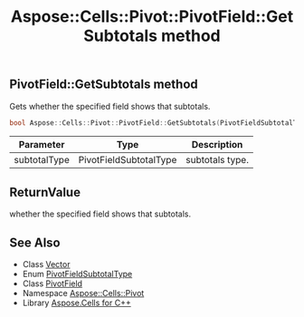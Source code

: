 ﻿---
title: Aspose::Cells::Pivot::PivotField::GetSubtotals method
linktitle: GetSubtotals
second_title: Aspose.Cells for C++ API Reference
description: 'Aspose::Cells::Pivot::PivotField::GetSubtotals method. Gets whether the specified field shows that subtotals in C++.'
type: docs
weight: 2300
url: /cpp/aspose.cells.pivot/pivotfield/getsubtotals/
---
## PivotField::GetSubtotals method


Gets whether the specified field shows that subtotals.

```cpp
bool Aspose::Cells::Pivot::PivotField::GetSubtotals(PivotFieldSubtotalType subtotalType)
```


| Parameter | Type | Description |
| --- | --- | --- |
| subtotalType | PivotFieldSubtotalType | subtotals type. |

## ReturnValue

whether the specified field shows that subtotals.

## See Also

* Class [Vector](../../../aspose.cells/vector/)
* Enum [PivotFieldSubtotalType](../../pivotfieldsubtotaltype/)
* Class [PivotField](../)
* Namespace [Aspose::Cells::Pivot](../../)
* Library [Aspose.Cells for C++](../../../)
